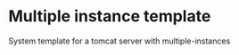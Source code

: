 Multiple instance template
==========================

System template for a tomcat server with multiple-instances